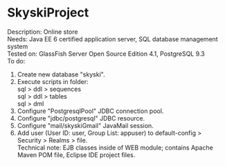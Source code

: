 SkyskiProject
=============

Description: Online store  
Needs: Java EE 6 certified application server, SQL database management system  
Tested on: GlassFish Server Open Source Edition 4.1, PostgreSQL 9.3  
To do:  
1.  Create new database "skyski".  
2.  Execute scripts in folder:  
sql > ddl > sequences  
sql > ddl > tables  
sql > dml  
3.  Configure "PostgresqlPool" JDBC connection pool.  
4.  Configure "jdbc/postgresql" JDBC resource.  
5.  Configure "mail/skyskiGmail" JavaMail session.  
6.  Add user (User ID: user, Group List: appuser) to default-config > Security > Realms > file.  
Technical note: EJB classes inside of WEB module; contains Apache Maven POM file, Eclipse IDE project files.  
